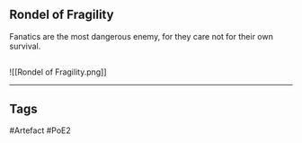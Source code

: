 ## Rondel of Fragility
Fanatics are the most dangerous enemy,
for they care not for their own survival.
##
![[Rondel of Fragility.png]]

---
## Tags
#Artefact
#PoE2
